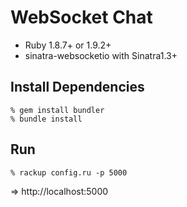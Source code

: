 WebSocket Chat
==============

* Ruby 1.8.7+ or 1.9.2+
* sinatra-websocketio with Sinatra1.3+


Install Dependencies
--------------------

    % gem install bundler
    % bundle install


Run
---

    % rackup config.ru -p 5000

=> http://localhost:5000
